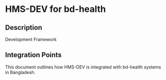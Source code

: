 # HMS-DEV for bd-health

## Description

Development Framework

## Integration Points

This document outlines how HMS-DEV is integrated with bd-health systems in Bangladesh.
